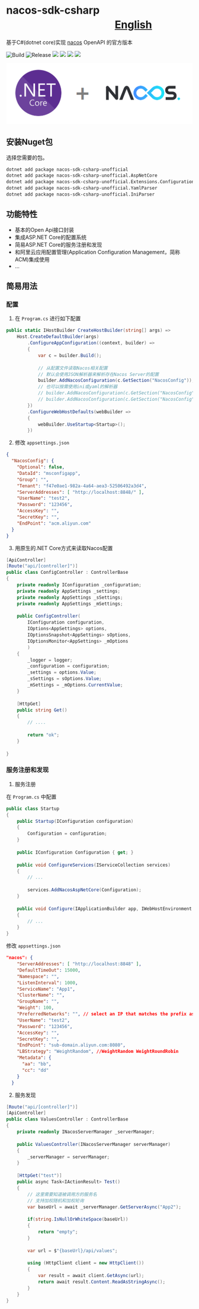 # nacos-sdk-csharp 　　　　   　　　　   　　[English](./README.md)

基于C#(dotnet core)实现 [nacos](https://nacos.io/) OpenAPI 的官方版本

![Build](https://github.com/nacos-group/nacos-sdk-csharp/workflows/Build/badge.svg) ![Release](https://github.com/nacos-group/nacos-sdk-csharp/workflows/Release/badge.svg) ![](https://img.shields.io/nuget/v/nacos-sdk-csharp-unofficial.svg)  ![](https://img.shields.io/nuget/vpre/nacos-sdk-csharp-unofficial.svg) ![](https://img.shields.io/nuget/dt/nacos-sdk-csharp-unofficial) ![](https://img.shields.io/github/license/nacos-group/nacos-sdk-csharp)

![](./media/prj.png)

## 安装Nuget包

选择您需要的包。

```bash
dotnet add package nacos-sdk-csharp-unofficial
dotnet add package nacos-sdk-csharp-unofficial.AspNetCore
dotnet add package nacos-sdk-csharp-unofficial.Extensions.Configuration
dotnet add package nacos-sdk-csharp-unofficial.YamlParser
dotnet add package nacos-sdk-csharp-unofficial.IniParser
```

## 功能特性

- 基本的Open Api接口封装
- 集成ASP.NET Core的配置系统
- 简易ASP.NET Core的服务注册和发现
- 和阿里云应用配置管理(Application Configuration Management，简称 ACM)集成使用
- ...

## 简易用法

### 配置

1. 在 `Program.cs` 进行如下配置

```cs
public static IHostBuilder CreateHostBuilder(string[] args) =>
    Host.CreateDefaultBuilder(args)
        .ConfigureAppConfiguration((context, builder) =>
        {
            var c = builder.Build();

            // 从配置文件读取Nacos相关配置
            // 默认会使用JSON解析器来解析存在Nacos Server的配置
            builder.AddNacosConfiguration(c.GetSection("NacosConfig"));
            // 也可以按需使用ini或yaml的解析器
            // builder.AddNacosConfiguration(c.GetSection("NacosConfig"), Nacos.IniParser.IniConfigurationStringParser.Instance);
            // builder.AddNacosConfiguration(c.GetSection("NacosConfig"), Nacos.YamlParser.YamlConfigurationStringParser.Instance);
        })
        .ConfigureWebHostDefaults(webBuilder =>
        {
            webBuilder.UseStartup<Startup>();
        })
```

2. 修改 `appsettings.json`

```JSON
{
  "NacosConfig": {
    "Optional": false,
    "DataId": "msconfigapp",
    "Group": "",
    "Tenant": "f47e0ae1-982a-4a64-aea3-52506492a3d4",
    "ServerAddresses": [ "http://localhost:8848/" ],
    "UserName": "test2",
    "Password": "123456",
    "AccessKey": "",
    "SecretKey": "",
    "EndPoint": "acm.aliyun.com"
  }
}
```

3. 用原生的.NET Core方式来读取Nacos配置

```cs
[ApiController]
[Route("api/[controller]")]
public class ConfigController : ControllerBase
{
    private readonly IConfiguration _configuration;
    private readonly AppSettings _settings;
    private readonly AppSettings _sSettings;
    private readonly AppSettings _mSettings;
    
    public ConfigController(
        IConfiguration configuration,
        IOptions<AppSettings> options,
        IOptionsSnapshot<AppSettings> sOptions,
        IOptionsMonitor<AppSettings> _mOptions
        )
    {
        _logger = logger;
        _configuration = configuration;
        _settings = options.Value;
        _sSettings = sOptions.Value;
        _mSettings = _mOptions.CurrentValue;
    }

    [HttpGet]
    public string Get()
    {
        // ....
       
        return "ok";
    }

}
```

### 服务注册和发现

1. 服务注册

在 `Program.cs` 中配置

```cs
public class Startup
{
    public Startup(IConfiguration configuration)
    {
        Configuration = configuration;
    }

    public IConfiguration Configuration { get; }

    public void ConfigureServices(IServiceCollection services)
    {
        // ...

        services.AddNacosAspNetCore(Configuration);
    }

    public void Configure(IApplicationBuilder app, IWebHostEnvironment env)
    {
        // ...
    }
}
```

修改 `appsettings.json`

```JSON
"nacos": {
    "ServerAddresses": [ "http://localhost:8848" ],
    "DefaultTimeOut": 15000,
    "Namespace": "",
    "ListenInterval": 1000,
    "ServiceName": "App1",
    "ClusterName": "",
    "GroupName": "",
    "Weight": 100,
    "PreferredNetworks": "", // select an IP that matches the prefix as the service registration IP
    "UserName": "test2",
    "Password": "123456",
    "AccessKey": "",
    "SecretKey": "",
    "EndPoint": "sub-domain.aliyun.com:8080",
    "LBStrategy": "WeightRandom", //WeightRandom WeightRoundRobin
    "Metadata": {
      "aa": "bb",
      "cc": "dd"
    }
  }
```

2. 服务发现

```cs
[Route("api/[controller]")]
[ApiController]
public class ValuesController : ControllerBase
{
    private readonly INacosServerManager _serverManager;

    public ValuesController(INacosServerManager serverManager)
    {
        _serverManager = serverManager;
    }

    [HttpGet("test")]
    public async Task<IActionResult> Test()
    {        
        // 这里需要知道被调用方的服务名
        // 支持加权随机和加权轮询
        var baseUrl = await _serverManager.GetServerAsync("App2");
                    
        if(string.IsNullOrWhiteSpace(baseUrl))
        {
            return "empty";
        }

        var url = $"{baseUrl}/api/values";

        using (HttpClient client = new HttpClient())
        {
            var result = await client.GetAsync(url);
            return await result.Content.ReadAsStringAsync();
        }
    }
}
```
